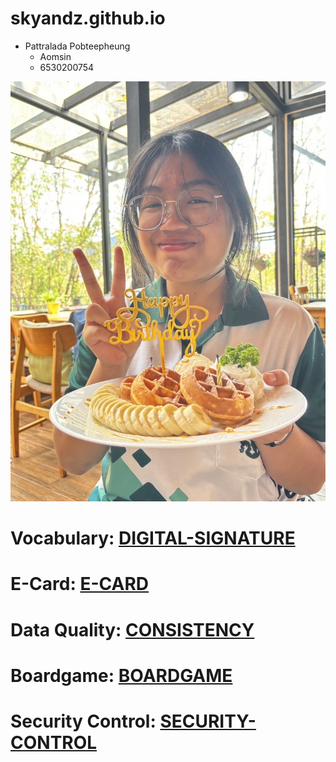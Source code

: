# skyandz.github.io

- Pattralada Pobteepheung
    - Aomsin
    - 6530200754
   


![profile](img/IMG_3235.jpeg)


# Vocabulary: [DIGITAL-SIGNATURE](digital-signature)
# E-Card: [E-CARD](e-card)
# Data Quality: [CONSISTENCY](consistency)
# Boardgame: [BOARDGAME](boardgame)
# Security Control: [SECURITY-CONTROL](security-control)
